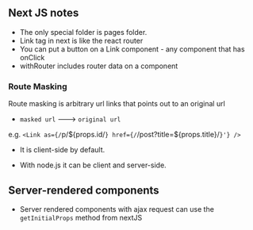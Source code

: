 ## Next JS notes

- The only special folder is pages folder.
- Link tag in next is like the react router
- You can put a button on a Link component - any component that has onClick
- withRouter includes router data on a component

### Route Masking
Route masking is arbitrary url links that points out to an original url
- `masked url` ---> `original url`

e.g. `<Link as={/`p/${props.id/`} href={/`/post?title=${props.title}/`}'} />`

- It is client-side by default.

- With node.js it can be client and server-side.

## Server-rendered components
- Server rendered components with ajax request can use the `getInitialProps` method from nextJS

